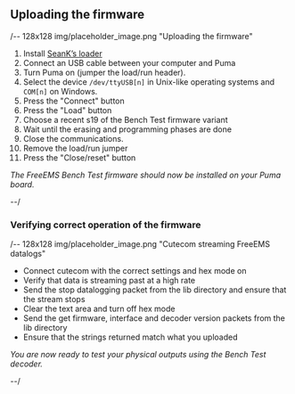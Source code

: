 ## Uploading the firmware

/-- 128x128 img/placeholder_image.png "Uploading the firmware"

1. Install [SeanK’s loader](https://github.com/seank/freeems-loader)
2. Connect an USB cable between your computer and Puma
3. Turn Puma on (jumper the load/run header).
4. Select the device ``/dev/ttyUSB[n]`` in Unix-like operating systems and ``COM[n]`` on Windows.
5. Press the "Connect" button
6. Press the "Load" button
7. Choose a recent s19 of the Bench Test firmware variant 
8. Wait until the erasing and programming phases are done
9. Close the communications.
10. Remove the load/run jumper
11. Press the "Close/reset" button

*The FreeEMS Bench Test firmware should now be installed on your Puma board.*

--/

### Verifying correct operation of the firmware
/-- 128x128 img/placeholder_image.png "Cutecom streaming FreeEMS datalogs"
 - Connect cutecom with the correct settings and hex mode on
 - Verify that data is streaming past at a high rate
 - Send the stop datalogging packet from the lib directory and ensure that the stream stops
 - Clear the text area and turn off hex mode
 - Send the get firmware, interface and decoder version packets from the lib directory
 - Ensure that the strings returned match what you uploaded

*You are now ready to test your physical outputs using the Bench Test decoder.*

--/
